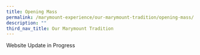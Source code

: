 ```yaml
---
title: Opening Mass
permalink: /marymount-experience/our-marymount-tradition/opening-mass/
description: ""
third_nav_title: Our Marymount Tradition
---
```


Website Update in Progress